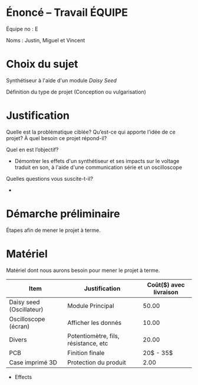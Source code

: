 # Énoncé – Travail ÉQUIPE
Équipe no : E  

Noms : Justin, Miguel et Vincent

# Choix du sujet
Synthétiseur à l'aide d'un module *Daisy Seed*

Définition du type de projet (Conception ou vulgarisation)

# Justification

Quelle est la problématique ciblée? Qu’est-ce qui apporte l’idée de ce projet? À quel besoin ce projet répond-il?


Quel en est l’objectif?
- Démontrer les effets d'un synthétiseur et ses impacts sur le voltage traduit en son, à l'aide d'une communication série et un oscilloscope

Quelles questions vous suscite-t-il?

- 

# Démarche préliminaire
Étapes afin de mener le projet à terme.

<!-- Chaque étape doit inclure une évaluation de temps approximatif avec justification. -->


# Matériel
Matériel dont nous aurons besoin pour mener le projet à terme.

| Item | Justification | Coût($) avec livraison| 
|------|---------------|------|
| Daisy seed (Oscillateur) | Module Principal | 50.00 |
| Oscilloscope (écran)| Afficher les donnés | 10.00 |
| Divers | Potentiomètre, fils, résistance, etc | 20.00 |
| PCB | Finition finale | 20$ - 35$ |
| Case imprimé 3D | Protection du produit | 2.00 |

- Effects
